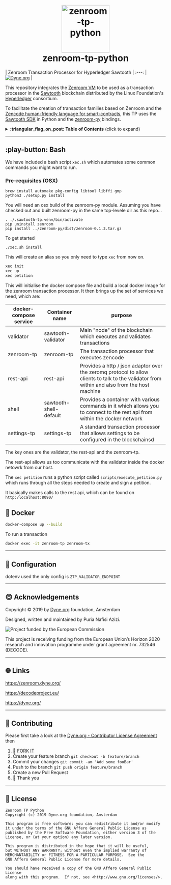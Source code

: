 <h1 align="center">
  <br>
        <a href="{project_link}">
                <img src="https://via.placeholder.com/150.png?text=LOGO" width="150" alt="zenroom-tp-python">
        </a>
  <br>
  zenroom-tp-python
  <br>
</h1>

| Zenroom Transaction Processor for Hyperledger Sawtooth |
:---:
| [![Dyne.org](https://img.shields.io/badge/%3C%2F%3E%20with%20%E2%9D%A4%20by-Dyne.org-blue.svg)](https://dyne.org) |


This repository integrates the [Zenroom VM](https://zenroom.dyne.org) to be used as a transaction processor in the [Sawtooth](https://sawtooth.hyperledger.org/) blockchain distributed by the Linux Foundation's [Hyperledger](https://www.hyperledger.org/) consortium.

To facilitate the creation of transaction families based on Zenroom and the [Zencode human-friendly language for smart-contracts](https://decodeproject.eu/blog/smart-contracts-english-speaker), this TP uses the [Sawtooth SDK](https://sawtooth.hyperledger.org/docs/core/releases/latest/sdks.html) in Python and the [zenroom-py](https://github.com/DECODEproject/zenroom-py) bindings.


<details>
 <summary><strong>:triangular_flag_on_post: Table of Contents</strong> (click to expand)</summary>

* [Docker](#whale-docker)
* [Configuration](#wrench-configuration)
* [Acknowledgements](#heart_eyes-acknowledgements)
* [Links](#globe_with_meridians-links)
* [Contributing](#busts_in_silhouette-contributing)
* [License](#briefcase-license)
</details>

***

## :play-button: Bash

We have included a bash script `xec.sh` which automates some common commands you might want to run.

### Pre-requisites (OSX)

```
brew install automake pkg-config libtool libffi gmp
python3 ./setup.py install
```

You will need an osx build of the zenroom-py module. Assuming you have checked out and built zenroom-py in the same top-levele dir as this repo...

```
. ./.sawtooth-tp.venv/bin/activate
pip uninstall zenroom
pip install ../zenroom-py/dist/zenroom-0.1.3.tar.gz 

```


To get started

```
./xec.sh install
```

This will create an alias so you only need to type `xec` from now on.

```bash
xec init
xec up
xec petition
```

This will initialise the docker compose file and build a local docker image for the zenroom transaction processor. It then brings up 
the set of services we need, which are:

| docker-compose service | Container name         | purpose |
| ---------------------- | ---------------------- | ------- |
| validator              | sawtooth-validator     | Main "node" of the blockchain which executes and validates transactions |
| zenroom-tp             | zenroom-tp             | The transaction processor that executes zencode
| rest-api               | rest-api               | Provides a http / json adaptor over the zeromq protocol to allow clients to talk to the validator from within and also from the host machine|
| shell                  | sawtooth-shell-default | Provides a container with various commands in it which allows you to connect to the rest api from within the docker network | 
| settings-tp            | settings-tp            | A standard transaction processor that allows settings to be configured in the blockchainsd

The key ones are the validator, the rest-api and the zenroom-tp.

The rest-api allows us too communicate with the validator inside the docker netowrk from our host.

The `xec petition` runs a python script called `scripts/execute_petition.py` which runs through all the steps needed to create and sign a petition.

It basically makes calls to the rest api, which can be found on `http:/localhost:8090/`



## :whale: Docker

```bash
docker-compose up --build
```

To run a transaction

```bash
docker exec -it zenroom-tp zenroom-tx
```

***
## :wrench: Configuration
dotenv used the only config is `ZTP_VALIDATOR_ENDPOINT`


***
## :heart_eyes: Acknowledgements

Copyright :copyright: 2019 by [Dyne.org](https://www.dyne.org) foundation, Amsterdam

Designed, written and maintained by Puria Nafisi Azizi.

<img src="https://zenroom.dyne.org/img/ec_logo.png" class="pic" alt="Project funded by the European Commission">

This project is receiving funding from the European Union’s Horizon 2020 research and innovation programme under grant agreement nr. 732546 (DECODE).


***
## :globe_with_meridians: Links

https://zenroom.dyne.org/

https://decodeproject.eu/

https://dyne.org/


***
## :busts_in_silhouette: Contributing

Please first take a look at the [Dyne.org - Contributor License Agreement](CONTRIBUTING.md) then

1.  :twisted_rightwards_arrows: [FORK IT](https://github.com/puria/README/fork)
2.  Create your feature branch `git checkout -b feature/branch`
3.  Commit your changes `git commit -am 'Add some fooBar'`
4.  Push to the branch `git push origin feature/branch`
5.  Create a new Pull Request
6.  :pray: Thank you


***
## :briefcase: License

    Zenroom TP Python
    Copyright (c) 2019 Dyne.org foundation, Amsterdam
    
    This program is free software: you can redistribute it and/or modify
    it under the terms of the GNU Affero General Public License as
    published by the Free Software Foundation, either version 3 of the
    License, or (at your option) any later version.
    
    This program is distributed in the hope that it will be useful,
    but WITHOUT ANY WARRANTY; without even the implied warranty of
    MERCHANTABILITY or FITNESS FOR A PARTICULAR PURPOSE.  See the
    GNU Affero General Public License for more details.
    
    You should have received a copy of the GNU Affero General Public License
    along with this program.  If not, see <http://www.gnu.org/licenses/>.
